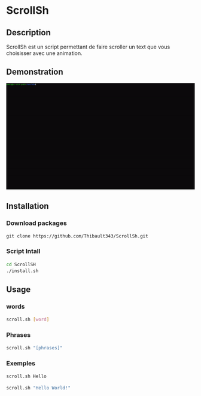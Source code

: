 # ScrollSh
## Description
ScrollSh est un script permettant de faire scroller un text que vous choisisser avec une animation.

## Demonstration
![Alt Text](READMEFile/test.gif)

## Installation
### Download packages
```git 
git clone https://github.com/Thibault343/ScrollSh.git
```
### Script Intall
```bash
cd ScrollSH
./install.sh
```

## Usage
### words
```bash
scroll.sh [word]
```
### Phrases
```bash
scroll.sh "[phrases]"
```
### Exemples
```bash
scroll.sh Hello
```
```bash
scroll.sh "Hello World!"
```
